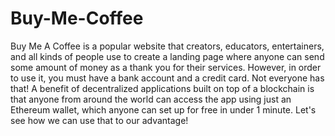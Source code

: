 # Buy-Me-Coffee
 Buy Me A Coffee is a popular website that creators, educators, entertainers, and all kinds of people use to create a landing page where anyone can send some amount of money as a thank you for their services. However, in order to use it, you must have a bank account and a credit card. Not everyone has that!  A benefit of decentralized applications built on top of a blockchain is that anyone from around the world can access the app using just an Ethereum wallet, which anyone can set up for free in under 1 minute. Let's see how we can use that to our advantage!
